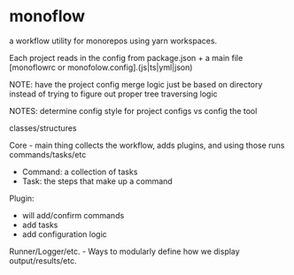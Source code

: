 # monoflow

a workflow utility for monorepos using yarn workspaces.

Each project reads in the config from package.json + a main file [monoflowrc or monofolow.config].(js|ts|yml|json)

NOTE:
have the project config merge logic just be based on directory instead of trying to figure out proper tree traversing logic

NOTES:
determine config style for project configs vs config the tool

classes/structures

Core - main thing
collects the workflow, adds plugins, and using those runs commands/tasks/etc

- Command: a collection of tasks
- Task: the steps that make up a command

Plugin:

- will add/confirm commands
- add tasks
- add configuration logic

Runner/Logger/etc. - Ways to modularly define how we display output/results/etc.
